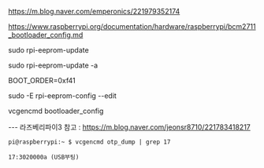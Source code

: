 

https://m.blog.naver.com/emperonics/221979352174


https://www.raspberrypi.org/documentation/hardware/raspberrypi/bcm2711_bootloader_config.md


sudo rpi-eeprom-update

sudo rpi-eeprom-update -a

BOOT_ORDER=0xf41

sudo -E rpi-eeprom-config --edit

vcgencmd bootloader_config




--- 라즈베리파이3
참고 : https://m.blog.naver.com/jeonsr8710/221783418217

```pi@raspberrypi:~ $ vcgencmd otp_dump | grep 17```

```17:3020000a (USB부팅)```
